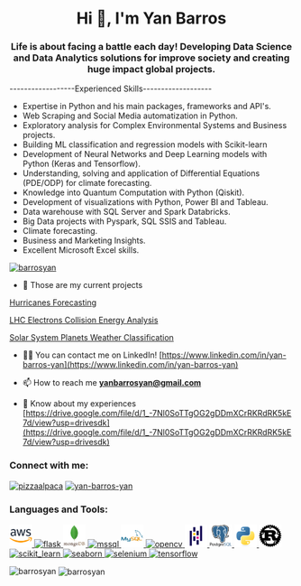 <h1 align="center">Hi 👋, I'm Yan Barros</h1>
<h3 align="center">Life is about facing a battle each day! Developing Data Science and Data Analytics solutions for improve society and creating huge impact global projects. </h3>
 
------------------Experienced Skills-------------------
 - Expertise in Python and his main packages, frameworks and API's. 
 - Web Scraping and Social Media automatization in Python.
 - Exploratory analysis for Complex Environmental Systems and Business projects.
 - Building ML classification and regression models with Scikit-learn
 - Development of Neural Networks and Deep Learning models with Python (Keras and Tensorflow).
 - Understanding, solving and application of Differential Equations (PDE/ODP) for climate forecasting.
 - Knowledge into Quantum Computation with Python (Qiskit).
 - Development of visualizations with Python, Power BI and Tableau.
 - Data warehouse with SQL Server and Spark Databricks.
 - Big Data projects with Pyspark, SQL SSIS and Tableau.
 - Climate forecasting.
 - Business and Marketing Insights.
 - Excellent Microsoft Excel skills.

<p align="left"> <a href="https://github.com/ryo-ma/github-profile-trophy"><img src="https://github-profile-trophy.vercel.app/?username=barrosyan" alt="barrosyan" /></a> </p>

- 🚀 Those are my current projects 

[Hurricanes Forecasting](https://github.com/barrosyan/Hurry-Model)

[LHC Electrons Collision Energy Analysis](https://github.com/barrosyan/Large-Hadrons-Collider)

[Solar System Planets Weather Classification](https://github.com/barrosyan/ClimatePlanetsClassification)

- 👨‍💻 You can contact me on LinkedIn! [https://www.linkedin.com/in/yan-barros-yan](https://www.linkedin.com/in/yan-barros-yan)

- 📫 How to reach me **yanbarrosyan@gmail.com**

- 📄 Know about my experiences [https://drive.google.com/file/d/1_-7Nl0SoTTgOG2gDDmXCrRKRdRK5kE7d/view?usp=drivesdk](https://drive.google.com/file/d/1_-7Nl0SoTTgOG2gDDmXCrRKRdRK5kE7d/view?usp=drivesdk)

<h3 align="left">Connect with me:</h3>
<p align="left">
<a href="https://twitter.com/pizzaalpaca" target="blank"><img align="center" src="https://raw.githubusercontent.com/rahuldkjain/github-profile-readme-generator/master/src/images/icons/Social/twitter.svg" alt="pizzaalpaca" height="30" width="40" /></a>
<a href="https://linkedin.com/in/yan-barros-yan" target="blank"><img align="center" src="https://raw.githubusercontent.com/rahuldkjain/github-profile-readme-generator/master/src/images/icons/Social/linked-in-alt.svg" alt="yan-barros-yan" height="30" width="40" /></a>
</p>

<h3 align="left">Languages and Tools:</h3>
<p align="left"> <a href="https://aws.amazon.com" target="_blank" rel="noreferrer"> <img src="https://raw.githubusercontent.com/devicons/devicon/master/icons/amazonwebservices/amazonwebservices-original-wordmark.svg" alt="aws" width="40" height="40"/> </a> <a href="https://flask.palletsprojects.com/" target="_blank" rel="noreferrer"> <img src="https://www.vectorlogo.zone/logos/pocoo_flask/pocoo_flask-icon.svg" alt="flask" width="40" height="40"/> </a> <a href="https://www.mongodb.com/" target="_blank" rel="noreferrer"> <img src="https://raw.githubusercontent.com/devicons/devicon/master/icons/mongodb/mongodb-original-wordmark.svg" alt="mongodb" width="40" height="40"/> </a> <a href="https://www.microsoft.com/en-us/sql-server" target="_blank" rel="noreferrer"> <img src="https://www.svgrepo.com/show/303229/microsoft-sql-server-logo.svg" alt="mssql" width="40" height="40"/> </a> <a href="https://www.mysql.com/" target="_blank" rel="noreferrer"> <img src="https://raw.githubusercontent.com/devicons/devicon/master/icons/mysql/mysql-original-wordmark.svg" alt="mysql" width="40" height="40"/> </a> <a href="https://opencv.org/" target="_blank" rel="noreferrer"> <img src="https://www.vectorlogo.zone/logos/opencv/opencv-icon.svg" alt="opencv" width="40" height="40"/> </a> <a href="https://pandas.pydata.org/" target="_blank" rel="noreferrer"> <img src="https://raw.githubusercontent.com/devicons/devicon/2ae2a900d2f041da66e950e4d48052658d850630/icons/pandas/pandas-original.svg" alt="pandas" width="40" height="40"/> </a> <a href="https://www.postgresql.org" target="_blank" rel="noreferrer"> <img src="https://raw.githubusercontent.com/devicons/devicon/master/icons/postgresql/postgresql-original-wordmark.svg" alt="postgresql" width="40" height="40"/> </a> <a href="https://www.python.org" target="_blank" rel="noreferrer"> <img src="https://raw.githubusercontent.com/devicons/devicon/master/icons/python/python-original.svg" alt="python" width="40" height="40"/> </a> <a href="https://www.rust-lang.org" target="_blank" rel="noreferrer"> <img src="https://raw.githubusercontent.com/devicons/devicon/master/icons/rust/rust-plain.svg" alt="rust" width="40" height="40"/> </a> <a href="https://scikit-learn.org/" target="_blank" rel="noreferrer"> <img src="https://upload.wikimedia.org/wikipedia/commons/0/05/Scikit_learn_logo_small.svg" alt="scikit_learn" width="40" height="40"/> </a> <a href="https://seaborn.pydata.org/" target="_blank" rel="noreferrer"> <img src="https://seaborn.pydata.org/_images/logo-mark-lightbg.svg" alt="seaborn" width="40" height="40"/> </a> <a href="https://www.selenium.dev" target="_blank" rel="noreferrer"> <img src="https://raw.githubusercontent.com/detain/svg-logos/780f25886640cef088af994181646db2f6b1a3f8/svg/selenium-logo.svg" alt="selenium" width="40" height="40"/> </a> <a href="https://www.tensorflow.org" target="_blank" rel="noreferrer"> <img src="https://www.vectorlogo.zone/logos/tensorflow/tensorflow-icon.svg" alt="tensorflow" width="40" height="40"/> </a> </p>

<p><img align="left" src="https://github-readme-stats.vercel.app/api/top-langs?username=barrosyan&show_icons=true&locale=en&layout=compact" alt="barrosyan" /></p>

<p>&nbsp;<img align="center" src="https://github-readme-stats.vercel.app/api?username=barrosyan&show_icons=true&locale=en" alt="barrosyan" /></p>

